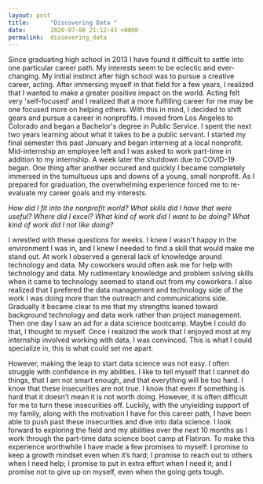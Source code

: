 ```yaml
---
layout: post
title:      "Discovering Data "
date:       2020-07-08 21:12:43 +0000
permalink:  discovering_data
---
```


Since graduating high school in 2013 I have found it difficult to settle into one particular career path. My interests seem to be eclectic and ever-changing. My initial instinct after high school was to pursue a creative career, acting. After immersing myself in that field for a few years, I realized that I wanted to make a greater positive impact on the world. Acting felt very 'self-focused' and I realized that a more fulfilling career for me may be one focused more on helping others. With this in mind, I decided to shift gears and pursue a career in nonprofits. I moved from Los Angeles to Colorado and began a Bachelor's degree in Public Service. I spent the next two years learning about what it takes to be a public servant. I started my final semester this past January and began interning at a local nonprofit. Mid-internship an employee left and I was asked to work part-time in addition to my internship. A week later the shutdown due to COVID-19 began. One thing after another occured and quickly I became completely immersed in the tumultuous ups and downs of a young, small nonprofit. As I prepared for graduation, the overwhelming experience forced me to re-evaluate my career goals and my interests. 

*How did I fit into the nonprofit world?* *What skills did I have that were useful?* *Where did I excel?* *What kind of work did I want to be doing?* *What kind of work did I not like doing?*

I wrestled with these questions for weeks. I knew I wasn't happy in the environment I was in, and I knew I needed to find a skill that would make me stand out. At work I observed a general lack of knowledge around technology and data. My coworkers would often ask me for help with technology and data. My rudimentary knowledge and problem solving skills when it came to technology seemed to stand out from my coworkers. I also realized that I prefered the data management and technology side of the work I was doing more than the outreach and communications side. Gradually it became clear to me that my strengths leaned toward background technology and data work rather than project management. Then one day I saw an ad for a data science bootcamp. Maybe I could do that, I thought to myself. Once I realized the work that I enjoyed most at my internship involved working with data, I was convinced. This is what I could specialize in, this is what could set me apart. 

However, making the leap to start data science was not easy. I often struggle with confidence in my abilities. I like to tell myself that I cannot do things, that I am not smart enough, and that everything will be too hard. I know that these insecurities are not true. I know that even if something is hard that it doesn’t mean it is not worth doing. However, it is often difficult for me to turn these insecurities off. Luckily, with the unyielding support of my family, along with the motivation I have for this career path, I have been able to push past these insecurities and dive into data science. I look forward to exploring the field and my abilities over the next 10 months as I work through the part-time data science boot camp at Flatiron. To make this experience worthwhile I have made a few promises to myself: I promise to keep a growth mindset even when it’s hard; I promise to reach out to others when I need help; I promise to put in extra effort when I need it; and I promise not to give up on myself, even when the going gets tough.  

